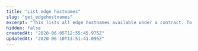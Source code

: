 ```yaml
---
title: "List edge hostnames"
slug: "get_edgehostnames"
excerpt: "This lists all edge hostnames available under a contract. To assign any of these hostnames to a property, run [Update a property's hostnames](https://papi-akamai.readme.io/reference/propertiespropertyidversionspropertyversionhostnames#put_properties-propertyid-versions-propertyversion-hostnames). Use the [Edge Hostname API](https://developer.akamai.com/api/core_features/edge_hostnames/v1.html#getcertificatefortheedgehostname) (HAPI) to modify edge hostnames, or delete any that aren't currently assigned to an active property configuration."
hidden: false
createdAt: "2020-06-05T12:55:45.975Z"
updatedAt: "2020-06-10T13:51:41.095Z"
---
```

